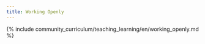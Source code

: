 ```yaml
---
title: Working Openly 
---
```


{% include community_curriculum/teaching_learning/en/working_openly.md %}


